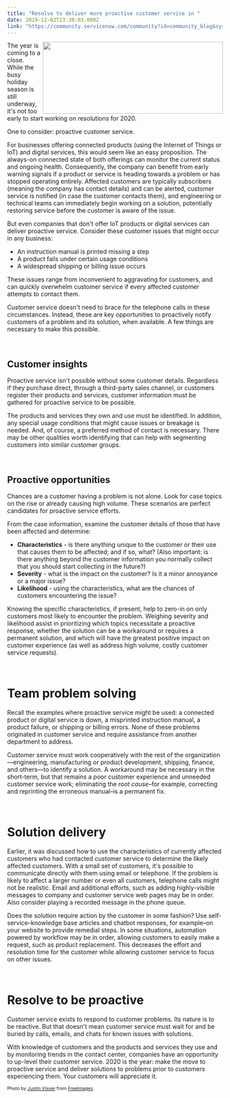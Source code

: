```yaml
---
title: "Resolve to deliver more proactive customer service in "
date: 2019-12-02T23:38:03.000Z
link: "https://community.servicenow.com/community?id=community_blog&sys_id=524470a0dbed441c190dfb243996192c"
---
```

<p><img class="wp-image-4304" style="padding: 5 px;" src="https://insightsincustomerservice.files.wordpress.com/2019/12/dominos-1416537.jpg" alt="" width="421" height="168" align="right" /></p>

<p>The year is coming to a close. While the busy holiday season is still underway, it&#39;s not too early to start working on resolutions for 2020.</p>

<p>One to consider: proactive customer service.</p>

<p>For businesses offering connected products (using the Internet of Things or IoT) and digital services, this would seem like an easy proposition. The always-on connected state of both offerings can monitor the current status and ongoing health. Consequently, the company can benefit from early warning signals if a product or service is heading towards a problem or has stopped operating entirely. Affected customers are typically subscribers (meaning the company has contact details) and can be alerted, customer service is notified (in case the customer contacts them), and engineering or technical teams can immediately begin working on a solution, potentially restoring service before the customer is aware of the issue.</p>

<p>But even companies that don&#39;t offer IoT products or digital services can deliver proactive service. Consider these customer issues that might occur in any business:</p>

<ul><li>An instruction manual is printed missing a step</li><li>A product fails under certain usage conditions</li><li>A widespread shipping or billing issue occurs</li></ul>

<p>These issues range from inconvenient to aggravating for customers, and can quickly overwhelm customer service if every affected customer attempts to contact them.</p>

<p>Customer service doesn&#39;t need to brace for the telephone calls in these circumstances. Instead, these are key opportunities to proactively notify customers of a problem and its solution, when available. A few things are necessary to make this possible.</p>

<p> </p>

<h2>Customer insights</h2>

<p>Proactive service isn&#39;t possible without some customer details. Regardless if they purchase direct, through a third-party sales channel, or customers register their products and services, customer information must be gathered for proactive service to be possible.</p>

<p>The products and services they own and use must be identified. In addition, any special usage conditions that might cause issues or breakage is needed. And, of course, a preferred method of contact is necessary. There may be other qualities worth identifying that can help with segmenting customers into similar customer groups.</p>

<p> </p>

<h2>Proactive opportunities</h2>

<p>Chances are a customer having a problem is not alone. Look for case topics on the rise or already causing high volume. These scenarios are perfect candidates for proactive service efforts.</p>

<p>From the case information, examine the customer details of those that have been affected and determine:</p>

<ul><li><strong>Characteristics</strong> - is there anything unique to the customer or their use that causes them to be affected; and if so, what? (Also important: is there anything beyond the customer information you normally collect that you should start collecting in the future?)</li><li><strong>Severity</strong> - what is the impact on the customer? Is it a minor annoyance or a major issue?</li><li><strong>Likelihood</strong> - using the characteristics, what are the chances of customers encountering the issue?</li></ul>

<p>Knowing the specific characteristics, if present, help to zero-in on only customers most likely to encounter the problem. Weighing severity and likelihood assist in prioritizing which topics necessitate a proactive response, whether the solution can be a workaround or requires a permanent solution, and which will have the greatest positive impact on customer experience (as well as address high volume, costly customer service requests).</p>

<p> </p>

<h1>Team problem solving</h1>

<p>Recall the examples where proactive service might be used: a connected product or digital service is down, a misprinted instruction manual, a product failure, or shipping or billing errors. None of these problems originated in customer service and require assistance from another department to address.</p>

<p>Customer service must work cooperatively with the rest of the organization—engineering, manufacturing or product development, shipping, finance, and others—to identify a solution. A workaround may be necessary in the short-term, but that remains a poor customer experience and unneeded customer service work; eliminating the <em>root cause</em>–for example, correcting and reprinting the erroneous manual–is a permanent fix.</p>

<p> </p>

<h1>Solution delivery</h1>

<p>Earlier, it was discussed how to use the characteristics of currently affected customers who had contacted customer service to determine the likely affected customers. With a small set of customers, it&#39;s possible to communicate directly with them using email or telephone. If the problem is likely to affect a larger number or even all customers, telephone calls might not be realistic. Email and additional efforts, such as adding highly-visible messages to company and customer service web pages may be in order. Also consider playing a recorded message in the phone queue.</p>

<p>Does the solution require action by the customer in some fashion? Use self-service–knowledge base articles and chatbot responses, for example–on your website to provide remedial steps. In some situations, automation powered by workflow may be in order, allowing customers to easily make a request, such as product replacement. This decreases the effort and resolution time for the customer while allowing customer service to focus on other issues.</p>

<p> </p>

<h1>Resolve to be proactive</h1>

<p>Customer service exists to respond to customer problems. Its nature is to be reactive. But that doesn&#39;t mean customer service must wait for and be buried by calls, emails, and chats for known issues with solutions.</p>

<p>With knowledge of customers and the products and services they use and by monitoring trends in the contact center, companies have an opportunity to up-level their customer service. 2020 is the year: make the move to proactive service and deliver solutions to problems prior to customers experiencing them. Your customers will appreciate it.</p>
<p><span style="font-size: 8pt;">Photo by <a href="/photographer/justin_vis-60229" rel="nofollow">Justin Visser</a> from <a href="https://freeimages.com/" rel="nofollow">FreeImages</a></span></p>
